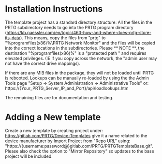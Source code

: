 Installation Instructions
=========================

The template project has a standard directory structure:
All the files in the PRTG subdirectory needs to go into the PRTG program directory
(https://kb.paessler.com/en/topic/463-how-and-where-does-prtg-store-its-data).
This means, copy the files from "prtg" to "%programfiles(x86)%\PRTG Network Monitor" and the 
files will be copied into the correct locations in the subdirectories. 
Please ** NOTE **, the destination "%programfiles(x86)%" is a "protected path " and requires elevated privileges.
(IE if you copy across the network, the "admin user may not have the correct drive mappings).

If there are any MIB files in the package, they will not be loaded until PRTG is rebooted.
Lookups can be manually re-loaded by using the the Admin Tools page "Setup -> System Administration -> Administrative Tools"
or: https://{Your_PRTG_Server_IP_and_Port}/api/loadlookups.htm

The remaining files are for documentation and testing.



Adding a New template
=======================
Create a new template by creating project under:
https://gitlab.com/PRTG/Device-Templates
give it a name related to the device manufacturer by Import Project from "Repo URL"
using: "https://{username:password@}gitlab.com/PRTG/PRTGTemplateBase.git".
Please also check the option to "Mirror Repository" so updates to the base project will be included.
